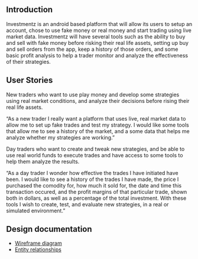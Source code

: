 ## Introduction
Investmentz is an android based platform that will allow its users to setup an account,
chose to use fake money or real money and start trading using live market data. Investmentz
will have several tools such as the ability to buy and sell with fake money before risking
their real life assets, setting up buy and sell orders from the app, keep a history of those orders,
and some basic profit analysis to help a trader monitor and analyze the effectiveness of their 
strategies.
    
## User Stories

New traders who want to use play money and develop some strategies using real market conditions,
and analyze their decisions before rising their real life assets.

“As a new trader I really want a platform that uses live, real market data to allow me to set up
fake trades and test my strategy. I would like some tools that allow me to see a history of
the market, and a some data that helps me analyze whether my strategies are working.”

Day traders who want to create and tweak new strategies, and be able to use real world funds to
execute trades and have access to some tools to help them analyze the results.

“As a day trader I wonder how effective the trades I have initiated have been. I would like to see
a history of the trades I have made, the price I purchased the comodity for, how much it sold for, 
the date and time this transaction occured, and the profit margins of that particular trade, shown 
both in dollars, as well as a percentage of the total investment. With these tools I wish to 
create, test, and evaluate new strategies, in a real or simulated environment.”
## Design documentation

* [Wireframe diagram](wireframe.md)
* [Entity relationships](entityRelationships.md)